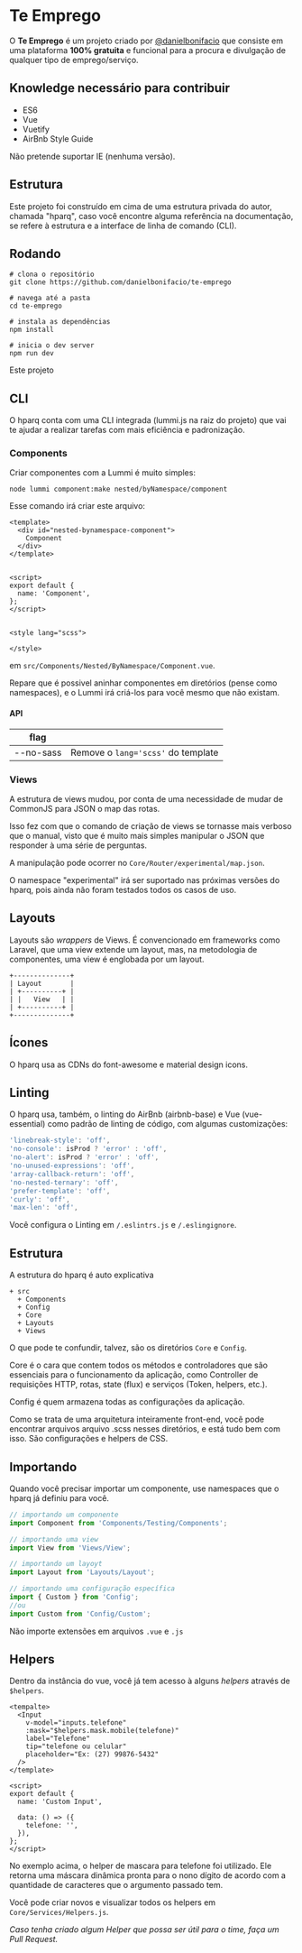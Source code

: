 # Te Emprego

O **Te Emprego** é um projeto criado por [@danielbonifacio](https://github.com/danielbonifacio) que consiste em uma plataforma **100% gratuita** e funcional para a procura e divulgação de qualquer tipo de emprego/serviço.

## Knowledge necessário para contribuir

- ES6
- Vue
- Vuetify
- AirBnb Style Guide

Não pretende suportar IE (nenhuma versão).

## Estrutura

Este projeto foi construído em cima de uma estrutura privada do autor, chamada "hparq", caso você encontre alguma referência na documentação, se refere à estrutura e a interface de linha de comando (CLI).

## Rodando

``` shell
# clona o repositório
git clone https://github.com/danielbonifacio/te-emprego

# navega até a pasta
cd te-emprego

# instala as dependências
npm install

# inicia o dev server
npm run dev
```

Este projeto

## CLI

O hparq conta com uma CLI integrada (lummi.js na raiz do projeto) que vai te ajudar a realizar tarefas com mais eficiência e padronização.

### Components

Criar componentes com a Lummi é muito simples:
```
node lummi component:make nested/byNamespace/component
```

Esse comando irá criar este arquivo:
``` vue
<template>
  <div id="nested-bynamespace-component">
    Component
  </div>
</template>


<script>
export default {
  name: 'Component',
};
</script>


<style lang="scss">

</style>
```

em `src/Components/Nested/ByNamespace/Component.vue`.

Repare que é possivel aninhar componentes em diretórios (pense como namespaces), e o Lummi irá criá-los para você mesmo que não existam.

#### API

|flag||
|---|-|
|--no-sass| Remove o `lang='scss'` do template|

### Views

A estrutura de views mudou, por conta de uma necessidade de mudar de CommonJS para JSON o map das rotas.

Isso fez com que o comando de criação de views se tornasse mais verboso que o manual, visto que é muito mais simples manipular o JSON que responder à uma série de perguntas.

A manipulação pode ocorrer no `Core/Router/experimental/map.json`.

O namespace "experimental" irá ser suportado nas próximas versões do hparq, pois ainda não foram testados todos os casos de uso.

## Layouts

Layouts são *wrappers* de Views. É convencionado em frameworks como Laravel, que uma view extende um layout, mas, na metodologia de componentes, uma view é englobada por um layout.

```
+--------------+
| Layout       |
| +----------+ |
| |   View   | |
| +----------+ |
+--------------+
```

## Ícones

O hparq usa as CDNs do font-awesome e material design icons.

## Linting

O hparq usa, também, o linting do AirBnb (airbnb-base) e Vue (vue-essential) como padrão de linting de código, com algumas customizações:

```javascript
'linebreak-style': 'off',
'no-console': isProd ? 'error' : 'off',
'no-alert': isProd ? 'error' : 'off',
'no-unused-expressions': 'off',
'array-callback-return': 'off',
'no-nested-ternary': 'off',
'prefer-template': 'off',
'curly': 'off',
'max-len': 'off',
```

Você configura o Linting em `/.eslintrs.js` e `/.eslingignore`.

## Estrutura

A estrutura do hparq é auto explicativa

```
+ src
  + Components
  + Config
  + Core
  + Layouts
  + Views
```

O que pode te confundir, talvez, são os diretórios `Core` e `Config`.

Core é o cara que contem todos os métodos e controladores que são essenciais para o funcionamento da aplicação, como Controller de requisições HTTP, rotas, state (flux) e serviços (Token, helpers, etc.).

Config é quem armazena todas as configurações da aplicação.

Como se trata de uma arquitetura inteiramente front-end, você pode encontrar arquivos arquivo .scss nesses diretórios, e está tudo bem com isso. São configurações e helpers de CSS.


## Importando

Quando você precisar importar um componente, use namespaces que o hparq já definiu para você.

``` javascript
// importando um componente
import Component from 'Components/Testing/Components';

// importando uma view
import View from 'Views/View';

// importando um layoyt
import Layout from 'Layouts/Layout';

// importando uma configuração específica
import { Custom } from 'Config';
//ou
import Custom from 'Config/Custom';
```

Não importe extensões em arquivos `.vue` e `.js`

## Helpers

Dentro da instância do vue, você já tem acesso à alguns *helpers* através de `$helpers`.

``` vue
<tempalte>
  <Input
    v-model="inputs.telefone"
    :mask="$helpers.mask.mobile(telefone)"
    label="Telefone"
    tip="telefone ou celular"
    placeholder="Ex: (27) 99876-5432"
  />
</template>

<script>
export default {
  name: 'Custom Input',

  data: () => ({
    telefone: '',
  }),
};
</script>
```

No exemplo acima, o helper de mascara para telefone foi utilizado. Ele retorna uma máscara dinâmica pronta para o nono dígito de acordo com a quantidade de caracteres que o argumento passado tem.

Você pode criar novos e visualizar todos os helpers em `Core/Services/Helpers.js`.

*Caso tenha criado algum Helper que possa ser útil para o time, faça um Pull Request.*

